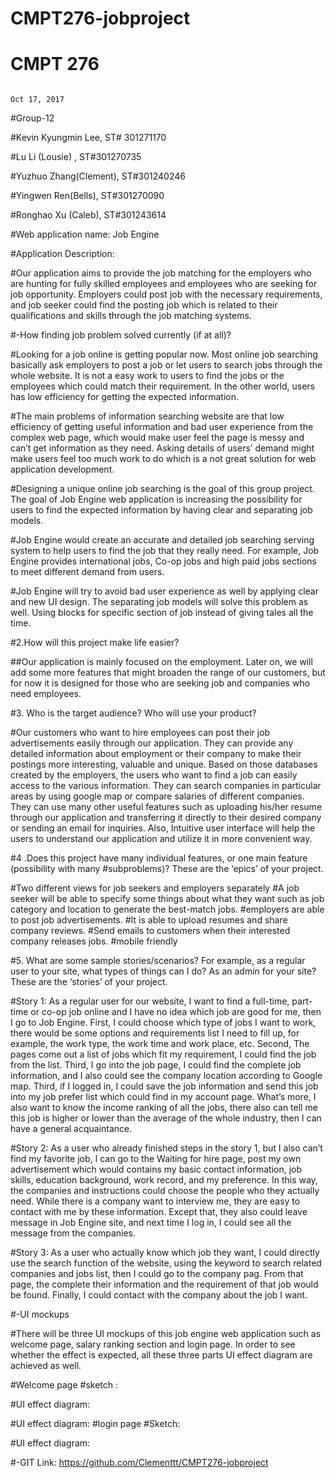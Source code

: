 # CMPT276-jobproject
# CMPT 276                                         
                                                                           Oct 17, 2017

#Group-12


#Kevin Kyungmin Lee, ST# 301271170


#Lu Li (Lousie) , ST#301270735


#Yuzhuo Zhang(Clement), ST#301240246



#Yingwen Ren(Bells),  ST#301270090

#Ronghao Xu (Caleb), ST#301243614

#Web application name:    Job Engine

#Application Description: 
 
#Our application aims to provide the job matching for the employers who are hunting for fully skilled employees and employees who are seeking for job opportunity. Employers could post job with the necessary requirements, and job seeker could find the posting job which is related to their qualifications and skills through the job matching systems.

#-How finding job problem solved currently (if at all)? 

#Looking for a job online is getting popular now.  Most online job searching basically ask employers to post a job or let users to search jobs through the whole website. It is not a easy work to users to find the jobs or the employees  which could match their requirement. In the other world, users has low efficiency  for getting the expected information.  

#The main problems of information searching website are that low efficiency of getting useful information and bad user experience from the complex web page, which would make user feel the page is messy and can’t get information as they need. Asking details of users’ demand might make users feel too much work to do which is a not great solution for web application development.  

#Designing a unique online job searching is the goal of this group project. The goal of Job Engine web application is increasing the possibility for users to find the expected information by having clear and separating job models. 

#Job Engine would create an accurate and detailed job searching serving system to help users to find the job that they really need. For example, Job Engine provides international jobs, Co-op jobs and high paid jobs sections to meet different demand from users. 

#Job Engine will try to avoid bad user experience as well by applying clear and new UI design. The separating job models will solve this problem as well. Using blocks for specific section of job instead of giving tales all the time.


#2.How will this project make life easier? 

##Our application is mainly focused on the employment. Later on, we will add some more features that might broaden the range of our customers, but for now it is designed for those who are seeking job and companies who need employees.
 

#3. Who is the target audience? Who will use your product? 

#Our customers who want to hire employees can post their job advertisements easily through our application. They can provide any detailed information about employment or their company to make their postings more interesting, valuable and unique. Based on those databases created by the employers, the users who want to find a job can easily access to the various information. They can search companies in particular areas by using google map or compare salaries of different companies. They can use many other useful features such as uploading his/her resume through our application and transferring it directly to their desired company or sending an email for inquiries. Also, Intuitive user interface will help the users to understand our application and utilize it in more convenient way.


#4 .Does this project have many individual features, or one main feature (possibility with many
#subproblems)? These are the ‘epics’ of your project.
    
#Two different views for job seekers and employers separately
#A job seeker will be able to specify some things about what they want such as job category and location to generate the best-match jobs.
#employers are able to post job advertisements.
#It is able to upload resumes and share company reviews. 
#Send emails to customers when their interested company releases jobs.
#mobile friendly

#5. What are some sample stories/scenarios? For example, as a regular user to your site, what types of things can I do? As an admin for your site? These are the ‘stories’ of your project. 
     
#Story 1: As a regular user for our website, I want to find a full-time, part-time or co-op job online and I have no idea which job are good for me, then I go to Job Engine. First, I could choose which type of jobs I want to work, there would be some options and requirements list I need to fill up, for example, the work type, the work time and work place, etc. Second, The pages come out a list of jobs which fit my requirement, I could find the job from the list. Third, I go into the job page, I could find the complete job information, and I also could see the company location according to Google map. Third, if I logged in, I could save the job information and send this job into my job prefer list which could find in my account page. What’s more, I also want to know the income ranking of all the jobs, there also can tell me this job is higher or lower than the average of the whole industry, then I can have a general acquaintance.

#Story 2: As a user who already finished steps in the story 1, but I also can’t find my favorite job, I can go to the Waiting for hire page, post my own advertisement which would contains my basic contact information, job skills, education background, work record, and my preference. In this way, the companies and instructions could choose the people who they actually need. While there is a company want to interview me, they are easy to contact with me by these information. Except that, they also could leave message in Job Engine site, and next time I log in, I could see all the message from the companies. 

#Story 3: As a user who actually know which job they want, I could directly use the search function of the website, using the keyword to search related companies and jobs list, then I could go to the company pag. From that page, the complete their information and the requirement of that job would be found. Finally, I could contact with the company about the job I want.



#-UI mockups
 
#There will be three UI mockups of this job engine web application such as welcome page,  salary ranking section and login page. In order to see whether the effect is expected, all these three parts UI effect diagram are achieved  as well. 

#Welcome page 
#sketch : 

#UI effect diagram:

                 






#UI effect diagram:
#login page
#Sketch: 

#UI effect diagram: 



#-GIT Link:  https://github.com/Clementtt/CMPT276-jobproject

